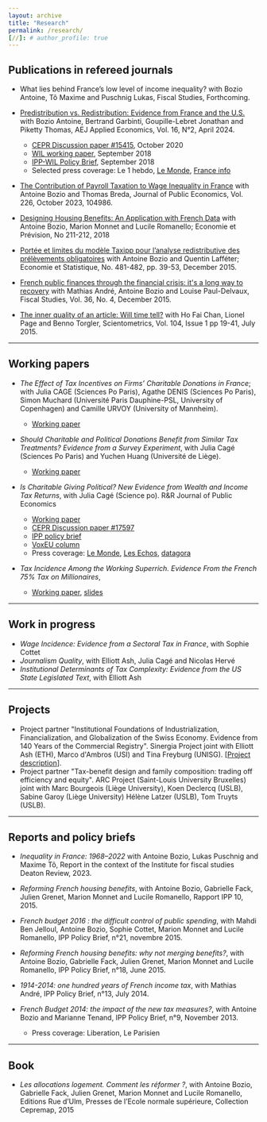 ```yaml
---
layout: archive
title: "Research"
permalink: /research/
[//]: # author_profile: true
---
```


Publications in refereed journals
------

- What lies behind France’s low level of income inequality? with Bozio Antoine, Tô Maxime and Puschnig Lukas, Fiscal Studies, Forthcoming. 

- [Predistribution vs. Redistribution: Evidence from France and the U.S.](https://www.aeaweb.org/articles?id=10.1257/app.20220023)  with Bozio Antoine, Bertrand Garbinti, Goupille-Lebret Jonathan and Piketty Thomas, AEJ Applied Economics, Vol. 16, N°2, April 2024.
  - [CEPR Discussion paper #15415](https://cepr.org/active/publications/discussion_papers/dp.php?dpno=15415#), October 2020
  - [WIL working paper](https://wid.world/document/inequality-and-redistribution-in-france-1990-2018-evidence-from-post-tax-distributional-national-accounts-dina-wid-world-working-paper-2018-10/), September 2018
  - [IPP-WIL Policy Brief](https://wid.world/document/trois-decennies-inegalites-et-redistribution-en-france-1990-2018-wid-world-issue-brief-2018-2/), September 2018
  - Selected press coverage: Le 1 hebdo, [Le Monde](https://www.lemonde.fr/economie/article/2018/09/25/inegalites-les-faiblesses-du-modele-francais_5359927_3234.html), [France info](https://www.francetvinfo.fr/replay-magazine/franceinfo/l-eco/video-jonathan-goupille-lebret-la-redistribution-fiscale-a-permis-de-contrecarrer-l-augmentation-des-inegalites-en-france_2956469.html)

- [The Contribution of Payroll Taxation to Wage Inequality in France](https://www.sciencedirect.com/journal/journal-of-public-economics/vol/226/suppl/C)  with Antoine Bozio and Thomas Breda, Journal of Public Economics, Vol. 226, October 2023, 104986.

- [Designing Housing Benefits: An Application with French Data](https://www.cairn.info/revue-economie-et-prevision.htm) with Antoine Bozio, Marion Monnet and Lucile Romanello; Economie et Prévision, No 211-212, 2018

- [Portée et limites du modèle Taxipp pour l’analyse redistributive des prélèvements obligatoires](http://www.insee.fr/fr/ffc/docs_ffc/ES481B.pdf) with Antoine Bozio and Quentin Lafféter; Economie et Statistique, No. 481-482, pp. 39-53, December 2015.

- [French public finances through the financial crisis: it's a long way to recovery](https://onlinelibrary.wiley.com/doi/abs/10.1111/j.1475-5890.2015.12075) with Mathias André, Antoine Bozio and Louise Paul-Delvaux, Fiscal Studies, Vol. 36, No. 4, December 2015.

- [The inner quality of an article: Will time tell?](https://link.springer.com/article/10.1007/s11192-015-1581-y) with Ho Fai Chan, Lionel Page and Benno Torgler, Scientometrics, Vol. 104, Issue 1 pp 19-41, July 2015.

___


Working papers
------

- *The Effect of Tax Incentives on Firms’ Charitable Donations in France*; with Julia CAGE (Sciences Po Paris), Agathe DENIS (Sciences Po Paris), Simon Muchard (Université Paris Dauphine-PSL, University of Copenhagen) and Camille URVOY (University of Mannheim). 
  - [Working paper](https://papers.ssrn.com/sol3/papers.cfm?abstract_id=5420274)

- *Should Charitable and Political Donations Benefit from Similar Tax Treatments? Evidence from a Survey Experiment*,
  with Julia Cagé (Sciences Po Paris) and Yuchen Huang (Université de Liège).
  - [Working paper](https://papers.ssrn.com/sol3/papers.cfm?abstract_id=5420135)

- *Is Charitable Giving Political? New Evidence from Wealth and Income Tax Returns*,
  with Julia Cagé (Science po). R&R Journal of Public Economics
  - [Working paper](https://papers.ssrn.com/sol3/papers.cfm?abstract_id=3881112)
  - [CEPR Discussion paper #17597](https://cepr.org/publications/dp17597)
  - [IPP policy brief](https://www.ipp.eu/publication/comportement-des-donateurs-fortunes-le-poids-des-motivations-politiques/)
  - [VoxEU column](https://cepr.org/voxeu/columns/wealthy-donors-give-charities-partly-political-reasons)
  - Press coverage: [Le Monde](https://www.lemonde.fr/politique/article/2023/03/14/les-dons-philanthropiques-un-outil-politique-pour-les-plus-fortunes_6165378_823448.html), [Les Echos](https://www.lesechos.fr/economie-france/budget-fiscalite/comment-la-reforme-de-lisf-a-modifie-le-comportement-des-riches-donateurs-1914872), [datagora](https://datagora.fr/#/categorie/economie/1edce088-96a9-6e98-a4e1-d97e99002162)

- *Tax Incidence Among the Working Superrich. Evidence From the French 75% Tax on Millionaires*,
  - [Working paper](https://papers.ssrn.com/sol3/papers.cfm?abstract_id=3412261), [slides](https://www.dropbox.com/s/tbb8ha8opydcemv/guillot2020_75tax_slides_handout.pdf?dl=0)

___


Work in progress
------

- *Wage Incidence: Evidence from a Sectoral Tax in France*, with Sophie Cottet 
- *Journalism Quality*,
  with Elliott Ash, Julia Cagé and Nicolas Hervé
- *Institutional Determinants of Tax Complexity: Evidence from the US State Legislated Text*,
  with Elliott Ash​

___


Projects
------

- Project partner "Institutional Foundations of Industrialization, Financialization, and Globalization of the Swiss Economy. Evidence from 140 Years of the Commercial Registry". Sinergia Project joint with Elliott Ash (ETH), Marco d'Ambros (USI) and Tina Freyburg (UNISG). [[Project description](https://data.snf.ch/grants/grant/209465)].
- Project partner "Tax-benefit design and family composition: trading off efficiency and equity". ARC Project (Saint-Louis University Bruxelles) joint with Marc Bourgeois (Liège University), Koen Declercq (USLB), Sabine Garoy (Liège University) Hélène Latzer (USLB), Tom Truyts (USLB).


___


Reports and policy briefs
------

- *Inequality in France: 1968–2022* with Antoine Bozio, Lukas Puschnig and Maxime Tô, Report in the context of the Institute for fiscal studies Deaton Review, 2023.

- *Reforming French housing benefits*,
  with Antoine Bozio, Gabrielle Fack, Julien Grenet, Marion Monnet and Lucile Romanello, Rapport IPP 10, 2015.

- *French budget 2016 : the difficult control of public spending*,
  with Mahdi Ben Jelloul, Antoine Bozio, Sophie Cottet, Marion Monnet and Lucile Romanello, IPP Policy Brief,  n°21, novembre 2015.

- *Reforming French housing benefits: why not merging benefits?*,
  with Antoine Bozio, Gabrielle Fack, Julien Grenet, Marion Monnet and Lucile Romanello, IPP Policy Brief,  n°18, June 2015.

- *1914-2014: one hundred years of French income tax*,
  with Mathias André, IPP Policy Brief,  n°13, July 2014.

- *French Budget 2014: the impact of the new tax measures?*,
  with Antoine Bozio and Marianne Tenand, IPP Policy Brief,  n°9, November 2013.
  - ​Press coverage: Liberation, Le Parisien

___


Book
------

- *​​Les allocations logement. Comment les réformer ?*,
  with Antoine Bozio, Gabrielle Fack, Julien Grenet, Marion Monnet and Lucile Romanello,
  Editions Rue d’Ulm, Presses de l’Ecole normale supérieure, Collection Cepremap, 2015
